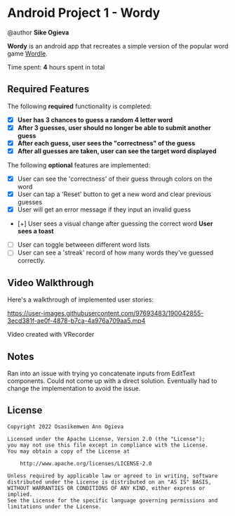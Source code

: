 # Android Project 1 - Wordy

@author **Sike Ogieva**

**Wordy** is an android app that recreates a simple version of the popular word game [Wordle](https://www.nytimes.com/games/wordle/index.html). 

Time spent: **4** hours spent in total

## Required Features

The following **required** functionality is completed:

- [X] **User has 3 chances to guess a random 4 letter word**
- [X] **After 3 guesses, user should no longer be able to submit another guess**
- [X] **After each guess, user sees the "correctness" of the guess**
- [X] **After all guesses are taken, user can see the target word displayed**

The following **optional** features are implemented:

- [X] User can see the 'correctness' of their guess through colors on the word 
- [X] User can tap a 'Reset' button to get a new word and clear previous guesses
- [X] User will get an error message if they input an invalid guess
- [+] User sees a visual change after guessing the correct word **User sees a toast**
- [ ] User can toggle betweeen different word lists
- [ ] User can see a 'streak' record of how many words they've guessed correctly.

## Video Walkthrough

Here's a walkthrough of implemented user stories:

https://user-images.githubusercontent.com/97693483/190042855-3ecd381f-ae0f-4878-b7ca-4a976a709aa5.mp4

Video created with VRecorder

## Notes

Ran into an issue with trying yo concatenate inputs from EditText components. Could not come up with a direct solution.
Eventually had to change the implementation to avoid the issue.

## License

    Copyright 2022 Osasikemwen Ann Ogieva

    Licensed under the Apache License, Version 2.0 (the "License");
    you may not use this file except in compliance with the License.
    You may obtain a copy of the License at

        http://www.apache.org/licenses/LICENSE-2.0

    Unless required by applicable law or agreed to in writing, software
    distributed under the License is distributed on an "AS IS" BASIS,
    WITHOUT WARRANTIES OR CONDITIONS OF ANY KIND, either express or implied.
    See the License for the specific language governing permissions and
    limitations under the License.

